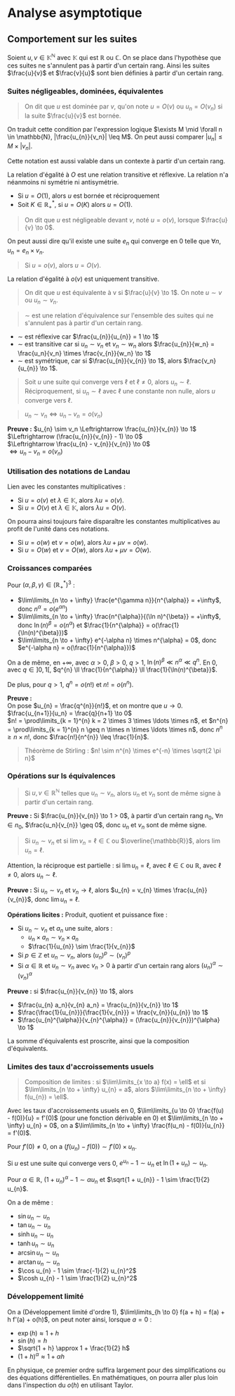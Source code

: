 # Analyse asymptotique
## Comportement sur les suites
Soient $u,v \in \mathbb{K}^{\mathbb{N}}$ avec $\mathbb{K}$ qui est $\mathbb{R}$
ou $\mathbb{C}$. On se place dans l'hypothèse que ces suites ne s'annulent pas à
partir d'un certain rang. Ainsi les suites $\frac{u}{v}$ et $\frac{v}{u}$ sont
bien définies à partir d'un certain rang.

### Suites négligeables, dominées, équivalentes
> On dit que $u$ est dominée par $v$, qu'on note $u = O(v)$
> ou $u_{n} = O(v_{n})$ si la suite $\frac{u}{v}$ est bornée.

On traduit cette condition par l'expression logique
$\exists M \mid \forall n \in \mathbb{N}, |\frac{u_{n}}{v_n}| \leq M$.
On peut aussi comparer $|u_{n}| \leq M \times |v_{n}|$.

Cette notation est aussi valable dans un contexte à partir d'un certain rang.

La relation d'égalité à $O$ est une relation transitive et réflexive. La
relation n'a néanmoins ni symétrie ni antisymétrie.

- Si $u = O(1)$, alors $u$ est bornée et réciproquement
- Soit $K \in \mathbb{R}_{+}^{\ast}$, si $u = O(K)$ alors
  $u = O(1)$.

> On dit que $u$ est négligeable devant $v$, noté $u = o(v)$, lorsque
> $\frac{u}{v} \to 0$.

On peut aussi dire qu'il existe une suite $e_n$ qui converge en $0$ telle que
$\forall n, u_{n} = e_n \times v_{n}$.

> Si $u = o(v)$, alors $u = O(v)$.

La relation d'égalité à $o(v)$ est uniquement transitive.

> On dit que $u$ est équivalente à v si $\frac{u}{v} \to 1$. On
> note $u \sim v$ ou $u_{n} \sim v_{n}$.

> $\sim$ est une relation d'équivalence sur l'ensemble des suites qui ne
> s'annulent pas à partir d'un certain rang.

- $\sim$ est réflexive car $\frac{u_{n}}{u_{n}} = 1 \to 1$
- $\sim$ est transitive car si $u_{n} \sim v_{n}$ et $v_{n} \sim w_n$ alors
  $\frac{u_{n}}{w_n} = \frac{u_n}{v_n} \times \frac{v_{n}}{w_n} \to 1$
- $\sim$ est symétrique, car si $\frac{u_{n}}{v_{n}} \to 1$, alors $\frac{v_n}{u_{n}} \to 1$.

> Soit $u$ une suite qui converge vers $\ell$ et $\ell \neq 0$, alors $u_n \sim \ell$.
> Réciproquement, si $u_{n} \sim \ell$ avec $\ell$ une constante non nulle, alors
> $u$ converge vers $\ell$.

> $u_{n} \sim v_{n} \Leftrightarrow u_{n} - v_{n} = o(v_{n})$

__Preuve :__ $u_{n} \sim v_n \Leftrightarrow \frac{u_{n}}{v_{n}} \to 1$\
$\Leftrightarrow (\frac{u_{n}}{v_{n}} - 1) \to 0$\
$\Leftrightarrow \frac{u_{n} - v_{n}}{v_{n}} \to 0$\
$\Leftrightarrow u_{n} - v_{n} = o(v_{n})$

### Utilisation des notations de Landau
Lien avec les constantes multiplicatives :
- Si $u = o(v)$ et $\lambda \in \mathbb{K}$, alors $\lambda u = o(v)$.
- Si $u = O(v)$ et $\lambda \in \mathbb{K}$, alors $\lambda u = O(v)$.

On pourra ainsi toujours faire disparaître les constantes multiplicatives au
profit de l'unité dans ces notations.

- Si $u = o(w)$ et $v = o(w)$, alors $\lambda u + \mu v = o(w)$.
- Si $u = O(w)$ et $v = O(w)$, alors $\lambda u + \mu v = O(w)$.

### Croissances comparées
Pour $(\alpha, \beta, \gamma) \in (\mathbb{R}_{+}^{\ast})^3$ :
- $\lim\limits_{n \to + \infty} \frac{e^{\gamma n}}{n^{\alpha}} = +\infty$, donc
  $n^{\alpha} = o(e^{\alpha n})$
- $\lim\limits_{n \to + \infty} \frac{n^{\alpha}}{(\ln n)^{\beta}} = +\infty$,
  donc $\ln(n)^\beta = o(n^{\alpha})$ et $\frac{1}{n^{\alpha}} = o(\frac{1}{\ln(n)^{\beta}})$
- $\lim\limits_{n \to + \infty} e^{-\alpha n} \times n^{\alpha} = 0$, donc $e^{-\alpha n} = o(\frac{1}{n^{\alpha}})$

On a de même, en $+\infty$, avec $\alpha > 0$, $\beta > 0$, $q > 1$,
$\ln(n)^{\beta} \ll n^{\alpha} \ll q^{n}$.
En $0$, avec $q \in ]0,1[$, $q^{n} \ll \frac{1}{n^{\alpha}} \ll \frac{1}{\ln(n)^{\beta}}$.

De plus, pour $q > 1$, $q^n = o(n!)$ et $n! = o(n^{n})$.

__Preuve :__\
On pose $u_{n} = \frac{q^{n}}{n!}$, et on montre que $u \to 0$.
$\frac{u_{n+1}}{u_n} = \frac{q}{n+1} \to 0$\
$n! = \prod\limits_{k = 1}^{n} k = 2 \times 3 \times \ldots \times n$,
et $n^{n} = \prod\limits_{k = 1}^{n} n \geq n \times n \times \ldots \times n$,
donc $n^{n} \geq n \times n!$, donc $\frac{n!}{n^{n}} \leq \frac{1}{n}$.

> Théorème de Stirling : $n! \sim n^{n} \times e^{-n} \times \sqrt{2 \pi n}$

### Opérations sur ls équivalences
> Si $u,v \in \mathbb{R}^{\mathbb{N}}$ telles que $u_{n} \sim v_{n}$,
> alors $u_{n}$ et $v_{n}$ sont de même signe à partir d'un certain rang.

__Preuve :__ Si $\frac{u_{n}}{v_{n}} \to 1 > 0$, à partir d'un certain rang $n_0$,
$\forall n \in n_0$, $\frac{u_n}{v_{n}} \geq 0$, donc $u_n$ et $v_{n}$ sont de
même signe.

> Si $u_{n} \sim v_{n}$ et si $\lim v_{n} = \ell \in \mathbb{C}$ ou
> $\overline{\mathbb{R}}$, alors $\lim u_{n} = \ell$.

Attention, la réciproque est partielle : si $\lim u_{n} = \ell$, avec $\ell \in \mathbb{C}$ ou
$\mathbb{R}$, avec $\ell \neq 0$, alors $u_{n} \sim \ell$.

__Preuve :__ Si $u_{n} \sim v_{n}$ et $v_{n} \to \ell$, alors $u_{n} = v_{n} \times \frac{u_{n}}{v_{n}}$,
donc $\lim u_{n} = \ell$.

__Opérations licites :__ Produit, quotient et puissance fixe :
- Si $u_{n} \sim v_{n}$ et $a_n$ une suite, alors :
  - $u_{n} \times a_n \sim v_{n} \times a_n$
  - $\frac{1}{u_{n}} \sim \frac{1}{v_{n}}$
- Si $p \in \mathbb{Z}$ et $u_{n} \sim v_{n}$, alors $(u_{n})^p \sim (v_{n})^p$
- Si $\alpha \in \mathbb{R}$ et $u_{n} \sim v_{n}$ avec $v_{n} > 0$ à partir d'un certain rang
  alors $(u_{n})^\alpha \sim (v_{n})^{\alpha}$

__Preuve :__ si $\frac{u_{n}}{v_{n}} \to 1$, alors
- $\frac{u_{n} a_n}{v_{n} a_n} = \frac{u_{n}}{v_{n}} \to 1$
- $\frac{\frac{1}{u_{n}}}{\frac{1}{v_{n}}} = \frac{v_{n}}{u_{n}} \to 1$
- $\frac{u_{n}^{\alpha}}{v_{n}^{\alpha}} = (\frac{u_{n}}{v_{n}})^{\alpha} \to 1$

La somme d'équivalents est proscrite, ainsi que la composition d'équivalents.

### Limites des taux d'accroissements usuels
> Composition de limites : si $\lim\limits_{x \to a} f(x) = \ell$ et si $\lim\limits_{n \to + \infty} u_{n} = a$,
> alors $\lim\limits_{n \to + \infty} f(u_{n}) = \ell$.

Avec les taux d'accroissements usuels en 0, $\lim\limits_{u \to 0} \frac{f(u) - f(0)}{u} = f'(0)$
(pour une fonction dérivable en $0$) et $\lim\limits_{n \to + \infty} u_{n} = 0$,
on a $\lim\limits_{n \to + \infty} \frac{f(u_n) - f(0)}{u_{n}} = f'(0)$.

Pour $f'(0) \neq 0$, on a $(f(u_{n}) - f(0)) \sim f'(0) \times u_{n}$.

Si $u$ est une suite qui converge vers $0$, $e^{u_{n}} - 1 \sim u_{n}$
et $\ln(1 + u_{n}) \sim u_{n}$.

Pour $\alpha \in \mathbb{R}$, $(1 + u_{n})^{\alpha} - 1 \sim \alpha u_{n}$
et $\sqrt{1 + u_{n}} - 1 \sim \frac{1}{2} u_{n}$.

On a de même :
- $\sin u_{n} \sim u_{n}$
- $\tan u_{n} \sim u_{n}$
- $\sinh u_{n} \sim u_{n}$
- $\tanh u_{n} \sim u_{n}$
- $\arcsin u_{n} \sim u_{n}$
- $\arctan u_{n} \sim u_{n}$
- $\cos u_{n} - 1 \sim \frac{-1}{2} u_{n}^2$
- $\cosh u_{n} - 1 \sim \frac{1}{2} u_{n}^2$

### Développement limité
On a (Développement limité d'ordre 1), $\lim\limits_{h \to 0} f(a + h) = f(a) + h f'(a) + o(h)$,
on peut noter ainsi, lorsque $a = 0$ :
- $\exp(h) \approx 1 + h$
- $\sin(h) = h$
- $\sqrt{1 + h} \approx 1 + \frac{1}{2} h$
- $(1 + h)^{\alpha} \approx 1 + \alpha h$

En physique, ce premier ordre suffira largement pour des simplifications ou des
équations différentielles. En mathématiques, on pourra aller plus loin dans
l'inspection du $o(h)$ en utilisant Taylor.
